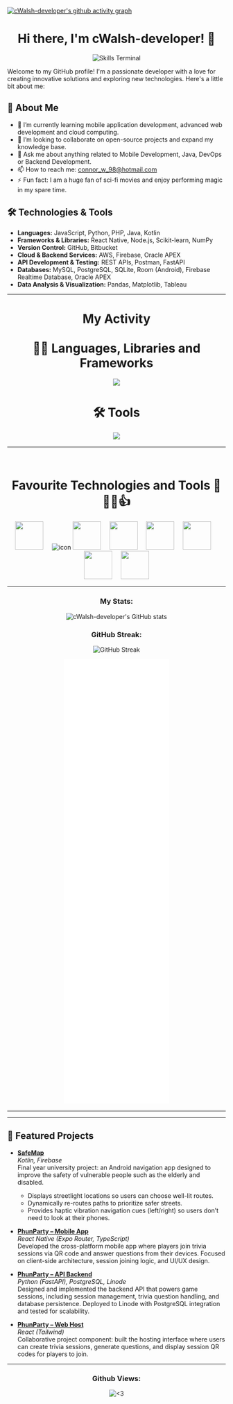 [![cWalsh-developer's github activity graph](https://github-readme-activity-graph.vercel.app/graph?username=cWalsh-developer&hide_border=true&theme=high-contrast)](https://github.com/cWalsh-developer/github-readme-activity-graph)

<div align=center>
 
# Hi there, I'm cWalsh-developer! 👋

</div>
<div align=center>
 <img src = "./skills-terminal.gif" alt = "Skills Terminal"/>
</div>

Welcome to my GitHub profile! I'm a passionate developer with a love for creating innovative solutions and exploring new technologies. Here's a little bit about me:

## 🚀 About Me
- 🌱 I’m currently learning mobile application development, advanced web development and cloud computing.
- 👯 I’m looking to collaborate on open-source projects and expand my knowledge base.
- 💬 Ask me about anything related to Mobile Development, Java, DevOps or Backend Development.
- 📫 How to reach me: [connor_w_98@hotmail.com](mailto:connor_w_98@hotmail.com)
- ⚡ Fun fact: I am a huge fan of sci-fi movies and enjoy performing magic in my spare time.

## 🛠️ Technologies & Tools

- **Languages:** JavaScript, Python, PHP, Java, Kotlin  
- **Frameworks & Libraries:** React Native, Node.js, Scikit-learn, NumPy  
- **Version Control:** GitHub, Bitbucket  
- **Cloud & Backend Services:** AWS, Firebase, Oracle APEX  
- **API Development & Testing:** REST APIs, Postman, FastAPI 
- **Databases:** MySQL, PostgreSQL, SQLite, Room (Android), Firebase Realtime Database, Oracle APEX  
- **Data Analysis & Visualization:** Pandas, Matplotlib, Tableau 

---
 
<h1 align="center">My Activity 
 <br>
 <br>
 👨‍💻 Languages, Libraries and Frameworks
</h1>

<p align="center">
  <img src="https://skillicons.dev/icons?i=bash,bootstrap,css,html,regex,react,java,js,py,jquery,kotlin,fastapi,aws,php,mysql,sqlite&perline=4" />
</p>

<h1 align="center">
 🛠️ Tools
</h1>

<p align="center">
  <img src="https://skillicons.dev/icons?i=androidstudio,atom,gradle,vscode,npm,git,stackoverflow,firebase,discord,bitbucket,codepen,figma,github,linkedin,ps,postman,postgres,githubactions,gitlab&perline=4" />
</p>

---------

<div align = center>
<br>
 
 # Favourite Technologies and Tools 🧰👨‍💻👍

 </div>

 <p align="center">
  <img src="https://techstack-generator.vercel.app/js-icon.svg" width="65" height="65" />
  &nbsp;&nbsp;&nbsp;
  <img src="https://techstack-generator.vercel.app/ts-icon.svg" alt="icon" width="65" height="65" /></div>
  <img src="https://techstack-generator.vercel.app/java-icon.svg" width="65" height="65" />
  &nbsp;&nbsp;&nbsp;
  <img src="https://techstack-generator.vercel.app/mysql-icon.svg" width="65" height="65" />
  &nbsp;&nbsp;&nbsp;
  <img src="https://techstack-generator.vercel.app/python-icon.svg" width="65" height="65" />
  &nbsp;&nbsp;&nbsp;
  <img src="https://techstack-generator.vercel.app/restapi-icon.svg" width="65" height="65" />
  &nbsp;&nbsp;&nbsp;
  <img src="https://techstack-generator.vercel.app/github-icon.svg" width="65" height="65" />
  &nbsp;&nbsp;&nbsp;
  <img src="https://techstack-generator.vercel.app/prettier-icon.svg" width="65" height="65" />
</p>


 
---

<p align="center">
  <h3 align="center">My Stats:</h3>
  <div align="center">
    
![cWalsh-developer's GitHub stats](https://github-readme-stats.vercel.app/api?username=cWalsh-developer&show_icons=true&theme=radical)
</div>

<p align="center">
  <h3 align="center">GitHub Streak:</h3>
  <div align="center">

![GitHub Streak](https://github-readme-streak-stats.herokuapp.com/?user=cWalsh-developer&theme=radical)
</div>

  <div align="center">
      <img src="./github-metrics.svg" title="<3">
  </div>
</p>

---

---

## 🌟 Featured Projects

- **[SafeMap](https://github.com/cWalsh-developer/SafeMap)**  
  *Kotlin, Firebase*  
  Final year university project: an Android navigation app designed to improve the safety of vulnerable people such as the elderly and disabled.  
  - Displays streetlight locations so users can choose well-lit routes.  
  - Dynamically re-routes paths to prioritize safer streets.  
  - Provides haptic vibration navigation cues (left/right) so users don’t need to look at their phones.  

- **[PhunParty – Mobile App](https://github.com/cWalsh-developer/PhunParty_Mobile_App)**  
  *React Native (Expo Router, TypeScript)*  
  Developed the cross-platform mobile app where players join trivia sessions via QR code and answer questions from their devices. Focused on client-side architecture, session joining logic, and UI/UX design.  

- **[PhunParty – API Backend](https://github.com/cWalsh-developer/PhunParty)**  
  *Python (FastAPI), PostgreSQL, Linode*  
  Designed and implemented the backend API that powers game sessions, including session management, trivia question handling, and database persistence. Deployed to Linode with PostgreSQL integration and tested for scalability.  

- **[PhunParty – Web Host](https://github.com/JayNightmare/PhunParty-Website)**  
  *React (Tailwind)*  
  Collaborative project component: built the hosting interface where users can create trivia sessions, generate questions, and display session QR codes for players to join.

---

<p align="center">
  <h3 align="center">Github Views:</h3>
  <div align="center">
    <img src="https://komarev.com/ghpvc/?username=cWalsh-developer&style=flat-square" title="<3">
  </div>
</p>
